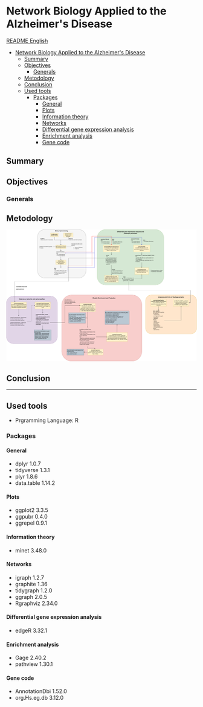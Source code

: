 # Network Biology Applied to the Alzheimer's Disease

[README English](READMEEnglish.md)
- [Network Biology Applied to the Alzheimer's Disease](#network-biology-applied-to-the-alzheimers-disease)
  - [Summary](#summary)
  - [Objectives](#objectives)
    - [Generals](#generals)
  - [Metodology](#metodology)
  - [Conclusion](#conclusion)
  - [Used tools](#used-tools)
    - [Packages](#packages)
      - [General](#general)
      - [Plots](#plots)
      - [Information theory](#information-theory)
      - [Networks](#networks)
      - [Differential gene expression analysis](#differential-gene-expression-analysis)
      - [Enrichment analysis](#enrichment-analysis)
      - [Gene code](#gene-code)


## Summary


## Objectives
### Generals

## Metodology
![Flujo del análisis de datos](Metodologies/DataAnalysisFlow.png)

## Conclusion



---

## Used tools
- Prgramming Language: R 

### Packages

#### General
- dplyr 1.0.7
- tidyverse 1.3.1
- plyr 1.8.6
- data.table 1.14.2

#### Plots
- ggplot2 3.3.5
- ggpubr 0.4.0
- ggrepel 0.9.1

#### Information theory
- minet 3.48.0

#### Networks
- igraph 1.2.7
- graphite 1.36
- tidygraph 1.2.0
- ggraph 2.0.5
- Rgraphviz 2.34.0

#### Differential gene expression analysis 
- edgeR 3.32.1

#### Enrichment analysis
- Gage 2.40.2
- pathview 1.30.1

#### Gene code
- AnnotationDbi 1.52.0
- org.Hs.eg.db 3.12.0
